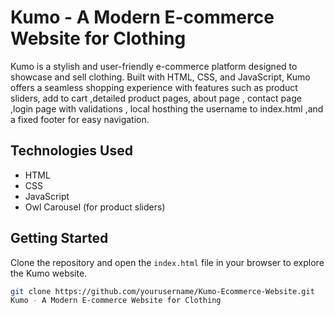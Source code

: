 # Kumo - A Modern E-commerce Website for Clothing

Kumo is a stylish and user-friendly e-commerce platform designed to showcase and sell clothing. Built with HTML, CSS, and JavaScript, Kumo offers a seamless shopping experience with features such as product sliders, add to cart ,detailed product pages, about page , contact page ,login page with validations , local hosthing the username to index.html ,and a fixed footer for easy navigation.

## Technologies Used
- HTML
- CSS
- JavaScript
- Owl Carousel (for product sliders)

## Getting Started
Clone the repository and open the `index.html` file in your browser to explore the Kumo website.

```bash
git clone https://github.com/yourusername/Kumo-Ecommerce-Website.git
Kumo - A Modern E-commerce Website for Clothing
